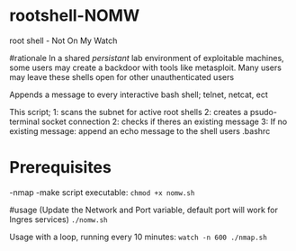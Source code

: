 # rootshell-NOMW
root shell - Not On My Watch

#rationale
In a shared *persistant* lab environment of exploitable machines, some users may create a backdoor with tools like metasploit. 
Many users may leave these shells open for other unauthenticated users

Appends a message to every interactive bash shell; telnet, netcat, ect

This script;
  1: scans the subnet for active root shells
  2: creates a psudo-terminal socket connection
  2: checks if theres an existing message
  3: If no existing message: append an echo message to the shell users .bashrc 
  
  
# Prerequisites
-nmap
-make script executable:
  `chmod +x nomw.sh`

#usage
(Update the Network and Port variable, default port will work for Ingres services)
`./nomw.sh`

Usage with a loop, running every 10 minutes:
  `watch -n 600 ./nmap.sh`
